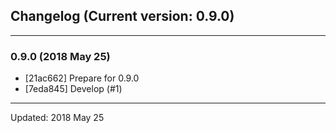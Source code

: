 ## Changelog (Current version: 0.9.0)

-----------------

### 0.9.0 (2018 May 25)

* [21ac662] Prepare for 0.9.0
* [7eda845] Develop (#1)

-----------------

Updated: 2018 May 25